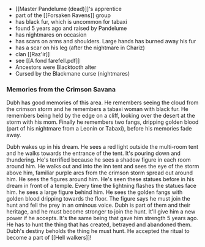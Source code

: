 * [[Master Pandelume (dead)]]'s apprentice
* part of the [[Forsaken Ravens]] group
* has black fur, which is uncommon for tabaxi
* found 5 years ago and raised by Pandelume
* has nightmares on occasion
* has scars on arms and shoulders. Large hands has burned away his fur
* has a scar on his leg (after the nightmare in Chariz)
* clan [[Raz'ir]]
* see [[A fond farefell.pdf]]
* Ancestors were Blacktooth alter
* Cursed by the Blackmane curse (nightmares)

### Memories from the Crimson Savana
Dubh has good memories of this area. He remembers seeing the cloud from the crimson storm and he remembers a tabaxi woman with black fur. He remembers being held by the edge on a cliff, looking over the desert at the storm with his mom. Finally he remembers two fangs, dripping golden blood (part of his nightmare from a Leonin or Tabaxi), before his memories fade away.

Dubh wakes up in his dream. He sees a red light outside the multi-room tent and he walks towards the entrance of the tent. It's pouring down and thundering. He's terrified because he sees a shadow figure in each room around him.  He walks out and into the inn tent and sees the eye of the storm above him, familiar purple arcs from the crimson storm spread out around him. He sees the figures around him. He's seen these statues before in his dream in front of a temple. Every time the lightning flashes the statues face him. he sees a large figure behind him. He sees the golden fangs with golden blood dripping towards the floor.
The figure says he must join the hunt and fell the prey in an ominous voice. Dubh is part of them and their heritage, and he must become stronger to join the hunt. It'll give him a new power if he accepts. It's the same being that gave him strength 5 years ago. He has to hunt the thing that has created, betrayed and abandoned them. Dubh's destiny beholds the thing he must hunt. He accepted the ritual to become a part of [[Hell walkers]]!